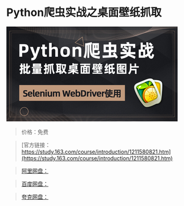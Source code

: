 # Python爬虫实战之桌面壁纸抓取

![img](../../../assets/study163/free/2cd2ad6b86e247c8a24dbc070a8bfc7d.jpg)

> 价格：免费

> [官方链接：https://study.163.com/course/introduction/1211580821.htm](https://study.163.com/course/introduction/1211580821.htm)

> [阿里网盘：]()

> [百度网盘：]()

> [夸克网盘：]()
